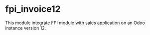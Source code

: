 # fpi_invoice12

This module integrate FPI module with sales application on an Odoo instance version 12.